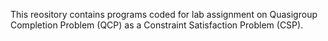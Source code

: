 This reository contains programs coded for lab assignment on Quasigroup Completion Problem (QCP) as a Constraint Satisfaction Problem (CSP).
